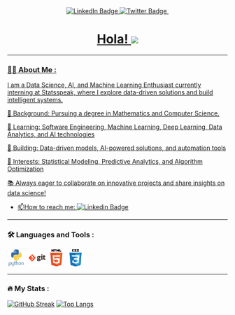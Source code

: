 
<div id ="badges" align ="center">
  <a href="https://www.linkedin.com/in/sidney-muriuki-688207285/">
    <img src="https://img.shields.io/badge/LinkedIn-blue?style=for-the-badge&logo=linkedin&logoColor=white" alt="LinkedIn Badge"/>
  </a>
  <a href="https://twitter.com/nino_sidney">
    <img src="https://img.shields.io/badge/Twitter-blue?style=for-the-badge&logo=twitter&logoColor=white" alt="Twitter Badge"/>
    <img src="https://komarev.com/ghpvc/?username=BackendSid22&style=flat-square&color=blue" alt=""/>
    <h1>
  Hola!
  <img src="https://media.giphy.com/media/hvRJCLFzcasrR4ia7z/giphy.gif" width="30px"/>
</h1>
</div>


---


### :man_technologist: About Me :
I am a Data Science, AI, and Machine Learning Enthusiast currently interning at Statsspeak, where I explore data-driven solutions and build intelligent systems.

🔹 Background: Pursuing a degree in Mathematics and Computer Science.

🔹 Learning: Software Engineering, Machine Learning, Deep Learning, Data Analytics, and AI technologies

🔹 Building: Data-driven models, AI-powered solutions, and automation tools

🔹 Interests: Statistical Modeling, Predictive Analytics, and Algorithm Optimization

📚 Always eager to collaborate on innovative projects and share insights on data science!
  
- :mailbox:How to reach me: [![Linkedin Badge](https://img.shields.io/badge/Sidney-blue?style=for-the-badge&logo=linkedin&logoColor=white)](https://www.linkedin.com/in/sidney-muriuki-688207285)

---


### :hammer_and_wrench: Languages and Tools :
<div>
  <img src="https://github.com/devicons/devicon/blob/master/icons/python/python-original-wordmark.svg" title="Python" width="40" height="40"/>&nbsp;
  <img src="https://github.com/devicons/devicon/blob/master/icons/git/git-original-wordmark.svg" title="Git" **alt="Git" width="40" height="40"/>
  <img src="https://github.com/devicons/devicon/blob/master/icons/html5/html5-original-wordmark.svg" title="HTML5" width="40" height="40"/>
  <img src="https://github.com/devicons/devicon/blob/master/icons/css3/css3-original-wordmark.svg" width="40" height="40"/>
  
</div>



---


### :fire: My Stats :
[![GitHub Streak](http://github-readme-streak-stats.herokuapp.com?user=mathncode-sid&theme=dark&background=000000)](https://git.io/streak-stats)
[![Top Langs](https://github-readme-stats.vercel.app/api/top-langs/?username=mathncode-sid&layout=compact&theme=vision-friendly-dark)](https://github.com/anuraghazra/github-readme-stats)
</p>
